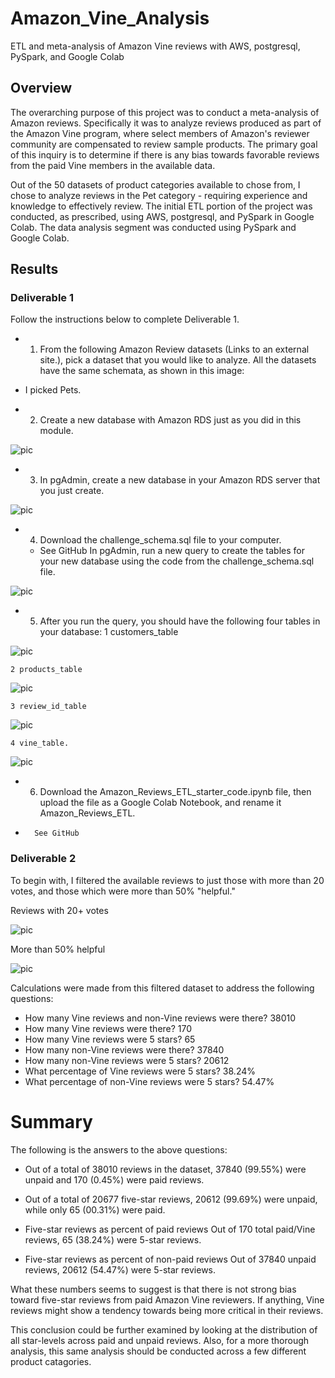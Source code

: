 # Amazon_Vine_Analysis

ETL and meta-analysis of Amazon Vine reviews with AWS, postgresql, PySpark, and Google Colab

## Overview
The overarching purpose of this project was to conduct a meta-analysis of Amazon reviews. Specifically it was to analyze reviews produced as part of the Amazon Vine program, where select members of Amazon's reviewer community are compensated to review sample products. The primary goal of this inquiry is to determine if there is any bias towards favorable reviews from the paid Vine members in the available data.

Out of the 50 datasets of product categories available to chose from, I chose to analyze reviews in the Pet category - requiring experience and knowledge to effectively review. The initial ETL portion of the project was conducted, as prescribed, using AWS, postgresql, and PySpark in Google Colab. The data analysis segment was conducted using PySpark and Google Colab.

## Results
### Deliverable 1
Follow the instructions below to complete Deliverable 1.

- 1. From the following Amazon Review datasets (Links to an external site.), pick a dataset that you would like to analyze. All the datasets have the same schemata, as shown in this image:
- I picked Pets.

- 2. Create a new database with Amazon RDS just as you did in this module.

![pic](./Images/SparksDF.png)

- 3. In pgAdmin, create a new database in your Amazon RDS server that you just create.

![pic](./Images/PGDB.png)

- 4. Download the challenge_schema.sql file to your computer.
	- See GitHub
In pgAdmin, run a new query to create the tables for your new database using the code from the challenge_schema.sql file.

![pic](./Images/PGTables.png)

-  5. After you run the query, you should have the following four tables in your database: 
	1 customers_table

![pic](./Images/Cust.png)

	2 products_table

![pic](./Images/prod.png)

	3 review_id_table

![pic](./Images/review1.png)

	4 vine_table.

![pic](./Images/vine.png)


- 6. Download the Amazon_Reviews_ETL_starter_code.ipynb file, then upload the file as a Google Colab Notebook, and rename it Amazon_Reviews_ETL.
-		See GitHub

### Deliverable 2

To begin with, I filtered the available reviews to just those with more than 20 votes, and those which were more than 50% "helpful." 

Reviews with 20+ votes

![pic](./Images/vinedf20.png)

More than 50% helpful

![pic](./Images/vinedf2.png)

Calculations were made from this filtered dataset to address the following questions:

- How many Vine reviews and non-Vine reviews were there?
38010
 - How many Vine reviews were there? 
170
 - How many Vine reviews were 5 stars? 
65
 - How many non-Vine reviews were there?
 37840
 - How many non-Vine reviews were 5 stars?
20612
- What percentage of Vine reviews were 5 stars? 
38.24%
- What percentage of non-Vine reviews were 5 stars?
54.47%
# Summary

The following is the answers to the above questions:
- Out of a total of 38010 reviews in the dataset, 37840 (99.55%) were unpaid and 170 (0.45%) were paid reviews. 

- Out of a total of 20677 five-star reviews, 20612 (99.69%) were unpaid, while only 65 (00.31%) were paid. 

- Five-star reviews as percent of paid reviews Out of 170 total paid/Vine reviews, 65 (38.24%) were 5-star reviews. 

- Five-star reviews as percent of non-paid reviews Out of 37840 unpaid reviews, 20612 (54.47%) were 5-star reviews.
 
 What these numbers seems to suggest is that there is not strong bias toward five-star reviews from paid Amazon Vine reviewers. If anything, Vine reviews might show a tendency towards being more critical in their reviews. 
 
 This conclusion could be further examined by looking at the distribution of all star-levels across paid and unpaid reviews. Also, for a more thorough analysis, this same analysis should be conducted across a few different product catagories.
 

